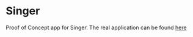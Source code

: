 # Singer

Proof of Concept app for Singer. The real application can be found [here](https://github.com/Brixel/Singer)
